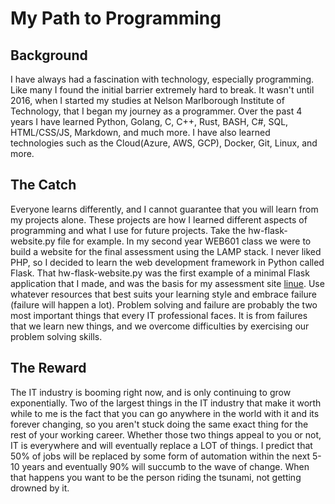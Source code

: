 # My Path to Programming

## Background
I have always had a fascination with technology, especially programming.
Like many I found the initial barrier extremely hard to break. It wasn't
until 2016, when I started my studies at Nelson Marlborough Institute of
Technology, that I began my journey as a programmer. Over the past 4
years I have learned Python, Golang, C, C++, Rust, BASH, C#, SQL, 
HTML/CSS/JS, Markdown, and much more. I have also learned technologies
such as the Cloud(Azure, AWS, GCP), Docker, Git, Linux, and more.

## The Catch
Everyone learns differently, and I cannot guarantee that you will learn
from my projects alone. These projects are how I learned different
aspects of programming and what I use for future projects. Take the
hw-flask-website.py file for example. In my second year WEB601 class we
were to build a website for the final assessment using the LAMP stack. I
never liked PHP, so I decided to learn the web development framework in
Python called Flask. That hw-flask-website.py was the first example of a
minimal Flask application that I made, and was the basis for my
assessment site [linue](https://github.com/OGLinuk/linue). Use whatever
resources that best suits your learning style and embrace failure
(failure will happen a lot). Problem solving and failure are probably the
two most important things that every IT professional faces. It is from
failures that we learn new things, and we overcome difficulties by
exercising our problem solving skills.

## The Reward
The IT industry is booming right now, and is only continuing to grow
exponentially. Two of the largest things in the IT industry that make it
worth while to me is the fact that you can go anywhere in the world with
it and its forever changing, so you aren't stuck doing the same exact
thing for the rest of your working career. Whether those two things
appeal to you or not, IT is everywhere and will eventually replace a LOT
of things. I predict that 50% of jobs will be replaced by some form of
automation within the next 5-10 years and eventually 90% will succumb to
the wave of change. When that happens you want to be the person riding
the tsunami, not getting drowned by it.
